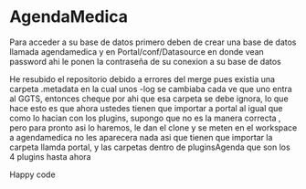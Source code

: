 AgendaMedica
============

Para acceder a su base de datos 
primero deben de crear una base de datos llamada agendamedica
y en Portal/conf/Datasource  en donde vean password ahi le ponen la contraseña de su conexion a su base de datos

He resubido el repositorio debido a errores del merge
pues existia una carpeta .metadata en la cual unos -log se cambiaba cada ve que uno entra al GGTS, entonces cheque por ahi que esa carpeta se debe ignora, lo que hace esto es que ahora ustedes tienen que importar a portal al igual que como lo hacian con los plugins, supongo que no es la manera correcta , pero para pronto asi lo haremos, le dan el clone
y se meten en el workspace a agendamedica
no les aparecera nada asi que tienen que importar la carpeta llamda portal, y las carpetas dentro de pluginsAgenda que son los 4 plugins hasta ahora

Happy code